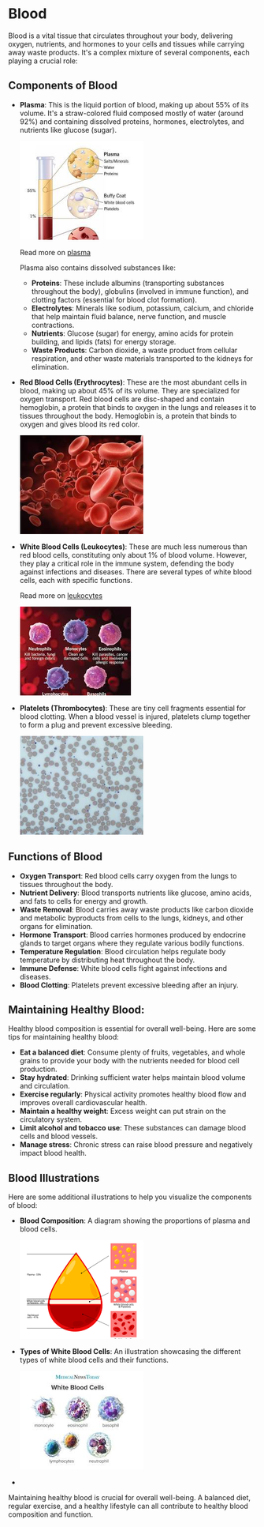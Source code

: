 # Blood

Blood is a vital tissue that circulates throughout your body, delivering oxygen, nutrients, and hormones to your cells and tissues while carrying away waste products. It's a complex mixture of several components, each playing a crucial role:

## Components of Blood

- **Plasma**: This is the liquid portion of blood, making up about 55% of its volume. It's a straw-colored fluid composed mostly of water (around 92%) and containing dissolved proteins, hormones, electrolytes, and nutrients like glucose (sugar).
  
  ![Plasma >](images/plasma.jpeg "Plasma")
 
  Read more on [plasma](plasma.md)

  Plasma also contains dissolved substances like:

  - **Proteins**: These include albumins (transporting substances throughout the body), globulins (involved in immune function), and clotting factors (essential for blood clot formation).
  - **Electrolytes**: Minerals like sodium, potassium, calcium, and chloride that help maintain fluid balance, nerve function, and muscle contractions.
  - **Nutrients**: Glucose (sugar) for energy, amino acids for protein building, and lipids (fats) for energy storage.
  - **Waste Products**: Carbon dioxide, a waste product from cellular respiration, and other waste materials transported to the kidneys for elimination.

- **Red Blood Cells (Erythrocytes)**: These are the most abundant cells in blood, making up about 45% of its volume. They are specialized for oxygen transport. Red blood cells are disc-shaped and contain hemoglobin, a protein that binds to oxygen in the lungs and releases it to tissues throughout the body. Hemoglobin is, a protein that binds to oxygen and gives blood its red color.

  ![Red Blood Cells (Erythrocytes) >](images/erythrocytes.jpeg "Red Blood Cells (Erythrocytes)")

- **White Blood Cells (Leukocytes)**: These are much less numerous than red blood cells, constituting only about 1% of blood volume. However, they play a critical role in the immune system, defending the body against infections and diseases. There are several types of white blood cells, each with specific functions.
 
  Read more on [leukocytes](leukocytes.md)

  ![White Blood Cells (Leukocytes) >](images/leukocytes.jpeg "White Blood Cells (Leukocytes)")

- **Platelets (Thrombocytes)**: These are tiny cell fragments essential for blood clotting. When a blood vessel is injured, platelets clump together to form a plug and prevent excessive bleeding.

  ![Platelets (Thrombocytes) >](images/thrombocytes.jpeg "Platelets (Thrombocytes)")

## Functions of Blood

- **Oxygen Transport**: Red blood cells carry oxygen from the lungs to tissues throughout the body.
- **Nutrient Delivery**: Blood transports nutrients like glucose, amino acids, and fats to cells for energy and growth.
- **Waste Removal**: Blood carries away waste products like carbon dioxide and metabolic byproducts from cells to the lungs, kidneys, and other organs for elimination.
- **Hormone Transport**: Blood carries hormones produced by endocrine glands to target organs where they regulate various bodily functions.
- **Temperature Regulation**: Blood circulation helps regulate body temperature by distributing heat throughout the body.
- **Immune Defense**: White blood cells fight against infections and diseases.
- **Blood Clotting**: Platelets prevent excessive bleeding after an injury.

## Maintaining Healthy Blood:

Healthy blood composition is essential for overall well-being. Here are some tips for maintaining healthy blood:

- **Eat a balanced diet**: Consume plenty of fruits, vegetables, and whole grains to provide your body with the nutrients needed for blood cell production.
- **Stay hydrated**: Drinking sufficient water helps maintain blood volume and circulation.
- **Exercise regularly**: Physical activity promotes healthy blood flow and improves overall cardiovascular health.
- **Maintain a healthy weight**: Excess weight can put strain on the circulatory system.
- **Limit alcohol and tobacco use**: These substances can damage blood cells and blood vessels.
- **Manage stress**: Chronic stress can raise blood pressure and negatively impact blood health.

## Blood Illustrations

Here are some additional illustrations to help you visualize the components of blood:

- **Blood Composition**: A diagram showing the proportions of plasma and blood cells.

  ![Blood Composition >](images/bloodcomposition.png "Blood Composition")

- **Types of White Blood Cells**: An illustration showcasing the different types of white blood cells and their functions.

  ![Types of White Blood Cells >](images/typeofwhitebloodcells.jpeg "Types of White Blood Cells")
- 
Maintaining healthy blood is crucial for overall well-being. A balanced diet, regular exercise, and a healthy lifestyle can all contribute to healthy blood composition and function.
